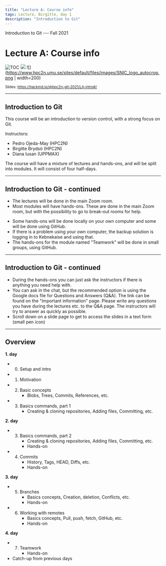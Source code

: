 ```yaml
---
title: "Lecture A: Course info"
tags: Lecture, Birgitte, day 1
description: "Introduction to Git"
---
```


Introduction to Git --- Fall 2021
# Lecture A: Course info

<!-- .slide: data-background="#ffffff" -->

<!-- Lecture material made by Birgitte Brydsö for the version of the course that was given in fall 2020. Lecture was first given by Birgitte Brydsö in fall 2020. 
Minor modifications done for the fall 2021 version of the course. -->

![TOC](https://www.hpc2n.umu.se/sites/default/files/umu-logo-left-se.png)  ![](https://www.hpc2n.umu.se/sites/default/files/hpc2n-logo-text5.png)  ![](https://www.hpc2n.umu.se/sites/default/files/images/SNIC_logo_autocrop.png | width=200)

<small>Slides: https://hackmd.io/@hpc2n-git-2021/LA-intro#/</small>

---

## Introduction to Git

<!-- .slide: style="font-size: 30px;" -->

This course will be an introduction to version control, with a strong focus on Git.

Instructors: 
<!--* Mirko Myllykoski (CS and HPC2N)-->
* Pedro Ojeda-May (HPC2N)
* Birgitte Brydsö (HPC2N)
* Diana Iusan (UPPMAX)

The course will have a mixture of lectures and hands-ons, and will be split into modules. It will consist of four half-days. 

---

## Introduction to Git - continued 

<!-- .slide: style="font-size: 30px;" -->

* The lectures will be done in the main Zoom room. 
* Most modules will have hands-ons. These are done in the main Zoom room, but with the possibility to go to break-out rooms for help.
<!--* Each break-out room will have one instructor assigned.-->
* Some hands-ons will be done locally on your own computer and some will be done using GitHub. 
* If there is a problem using your own computer, the backup solution is logging in to Kebnekaise and using that. 
* The hands-ons for the module named "Teamwork" will be done in small groups, using GitHub. 

---

## Introduction to Git - continued 

<!-- .slide: style="font-size: 30px;" -->

* During the hands-ons you can just ask the instructors if there is anything you need help with. 
* You can ask in the chat, but the recommended option is using the Google docs file for Questions and Answers (Q&A). The link can be found on the "Important information" page. Please write any questions you have during the lectures etc. to the Q&A page. The instructors will try to answer as quickly as possible. 
* Scroll down on a slide page to get to access the slides in a text form (small pen icon)


---

## Overview

<!-- .slide: style="font-size: 24px;" -->

**1. day**
* 0. Setup and intro
* 1. Motivation
* 2. Basic concepts
     - Blobs, Trees, Commits, References, etc. 
* 3. Basics commands, part 1
     - Creating & cloning repositories, Adding files, Committing, etc.

**2. day**
* 3. Basics commands, part 2
     - Creating & cloning repositories, Adding files, Committing, etc.
     - Hands-on
* 4. Commits
     - History, Tags, HEAD, Diffs, etc. 
     - Hands-on

**3. day**
* 5. Branches
     - Basics concepts, Creation, deletion, Conflicts, etc. 
     - Hands-on
* 6. Working with remotes
     - Basics concepts, Pull, push, fetch, GitHub, etc. 
     - Hands-on

**4. day**
* 7. Teamwork
     - Hands-on
* Catch-up from previous days
